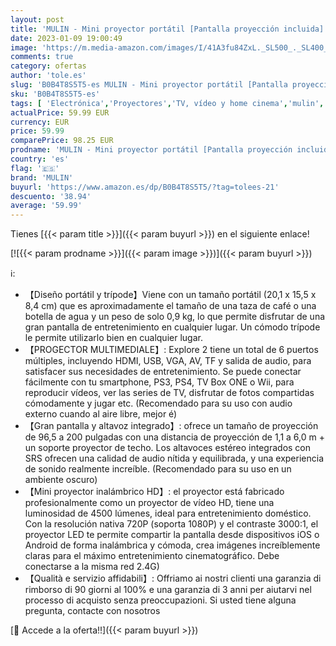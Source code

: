 ```yaml
---
layout: post
title: 'MULIN - Mini proyector portátil [Pantalla proyección incluida] Full HD 1080P Wifi  para cine en casa SMARTPHONE  iOS/Android  PS4 TV Box  también incluye trípode y soporte proyector de techo'
date: 2023-01-09 19:00:49
image: 'https://m.media-amazon.com/images/I/41A3fu84ZxL._SL500_._SL400_.jpg'
comments: true
category: ofertas
author: 'tole.es'
slug: 'B0B4T8S5T5-es MULIN - Mini proyector portátil [Pantalla proyección...'
sku: 'B0B4T8S5T5-es'
tags: [ 'Electrónica','Proyectores','TV, vídeo y home cinema','mulin','ps4','🇪🇸', ]
actualPrice: 59.99 EUR
currency: EUR
price: 59.99
comparePrice: 98.25 EUR
prodname: 'MULIN - Mini proyector portátil [Pantalla proyección incluida] Full HD 1080P Wifi  para cine en casa SMARTPHONE  iOS/Android  PS4 TV Box  también incluye trípode y soporte proyector de techo'
country: 'es'
flag: '🇪🇸'
brand: 'MULIN'
buyurl: 'https://www.amazon.es/dp/B0B4T8S5T5/?tag=tolees-21'
descuento: '38.94'
average: '59.99'
---
```


Tienes [{{< param title >}}]({{< param buyurl >}}) en el siguiente enlace!

[![{{< param prodname >}}]({{< param image >}})]({{< param buyurl >}})

ℹ️:

- 【Diseño portátil y trípode】Viene con un tamaño portátil (20,1 x 15,5 x 8,4 cm) que es aproximadamente el tamaño de una taza de café o una botella de agua y un peso de solo 0,9 kg, lo que permite disfrutar de una gran pantalla de entretenimiento en cualquier lugar. Un cómodo trípode le permite utilizarlo bien en cualquier lugar.
- 【PROGECTOR MULTIMEDIALE】: Explore 2 tiene un total de 6 puertos múltiples, incluyendo HDMI, USB, VGA, AV, TF y salida de audio, para satisfacer sus necesidades de entretenimiento. Se puede conectar fácilmente con tu smartphone, PS3, PS4, TV Box ONE o Wii, para reproducir vídeos, ver las series de TV, disfrutar de fotos compartidas cómodamente y jugar etc. (Recomendado para su uso con audio externo cuando al aire libre, mejor é)
- 【Gran pantalla y altavoz integrado】: ofrece un tamaño de proyección de 96,5 a 200 pulgadas con una distancia de proyección de 1,1 a 6,0 m + un soporte proyector de techo. Los altavoces estéreo integrados con SRS ofrecen una calidad de audio nítida y equilibrada, y una experiencia de sonido realmente increíble. (Recomendado para su uso en un ambiente oscuro)
- 【Mini proyector inalámbrico HD】: el proyector está fabricado profesionalmente como un proyector de vídeo HD, tiene una luminosidad de 4500 lúmenes, ideal para entretenimiento doméstico. Con la resolución nativa 720P (soporta 1080P) y el contraste 3000:1, el proyector LED te permite compartir la pantalla desde dispositivos iOS o Android de forma inalámbrica y cómoda, crea imágenes increíblemente claras para el máximo entretenimiento cinematográfico. Debe conectarse a la misma red 2.4G)
- 【Qualità e servizio affidabili】: Offriamo ai nostri clienti una garanzia di rimborso di 90 giorni al 100% e una garanzia di 3 anni per aiutarvi nel processo di acquisto senza preoccupazioni. Si usted tiene alguna pregunta, contacte con nosotros

[🛒 Accede a la oferta!!]({{< param buyurl >}})
